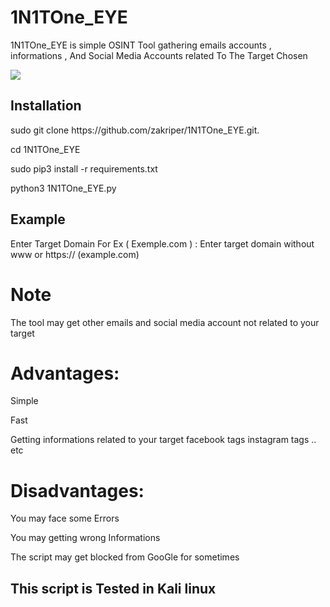 # 1N1TOne_EYE
<p>1N1TOne_EYE is simple OSINT Tool gathering emails accounts , informations , And Social Media Accounts related To The Target Chosen</p> 
 <a href="https://in1tone.wordpress.com/"><img src="https://in1tone.files.wordpress.com/2021/08/1n1tone_eye.png?"></a>
  
 <h2>Installation</h2>
 
<p> sudo git clone https://github.com/zakriper/1N1TOne_EYE.git. <p>
<p> cd 1N1TOne_EYE <p>
<p> sudo pip3 install -r requirements.txt <p>
<p> python3 1N1TOne_EYE.py<p>

<h2>Example</h2>
Enter Target Domain For Ex ( Exemple.com ) : Enter target domain without www or https://  (example.com)

<h1>Note</h2>

<p>The tool may get other emails and social media account not related to your target<p>
 
 <h1>Advantages: </h1>
 
 <p>Simple<p>
 <p>Fast<p>
 <p>Getting informations related to your target facebook tags instagram tags .. etc<p>
 
 <h1>Disadvantages:</h1>
 
 <p>You may face some Errors<p>
 <p>You may getting wrong Informations<p>
 <p>The script may get blocked from GooGle for sometimes<p>
  
<h2> This script is Tested in Kali linux</h2>
